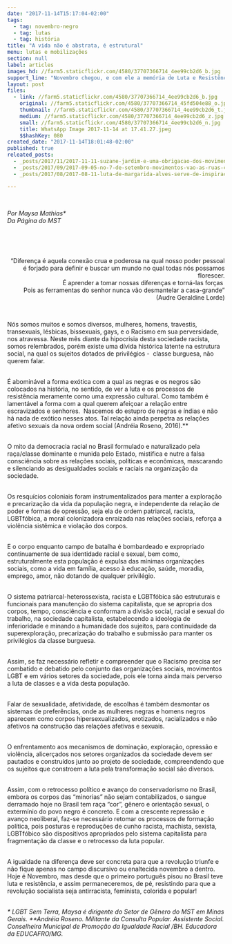 ```yaml
---
date: "2017-11-14T15:17:04-02:00"
tags:
  - tag: novembro-negro
  - tag: lutas
  - tag: história
title: "A vida não é abstrata, é estrutural"
menu: lutas e mobilizações
section: null
label: articles
images_hd: //farm5.staticflickr.com/4580/37707366714_4ee99cb2d6_b.jpg
support_line: "Novembro chegou, e com ele a memória de Luta e Resistência do povo Negro que transpassa o calendário há mais de 400 anos"
layout: post
files:
  - link: //farm5.staticflickr.com/4580/37707366714_4ee99cb2d6_b.jpg
    original: //farm5.staticflickr.com/4580/37707366714_45fd504e88_o.jpg
    thumbnail: //farm5.staticflickr.com/4580/37707366714_4ee99cb2d6_t.jpg
    medium: //farm5.staticflickr.com/4580/37707366714_4ee99cb2d6_z.jpg
    small: //farm5.staticflickr.com/4580/37707366714_4ee99cb2d6_n.jpg
    title: WhatsApp Image 2017-11-14 at 17.41.27.jpeg
    $$hashKey: 080
created_date: "2017-11-14T18:01:48-02:00"
published: true
releated_posts:
  - _posts/2017/11/2017-11-11-suzane-jardim-e-uma-obrigacao-dos-movimentos-sociais-pensarem-a-questao-racial-para-alem-dos-meses-tematicos-e-datas-simbolicas.md
  - _posts/2017/09/2017-09-05-no-7-de-setembro-movimentos-vao-as-ruas-contra-reformas-e-retirada-de-direitos.md
  - _posts/2017/08/2017-08-11-luta-de-margarida-alves-serve-de-inspiracao-aos-movimentos-sociais-do-campo.md

---
```

<p>&nbsp;</p>

<p><em>Por Maysa Mathias*<br />
Da P&aacute;gina do MST&nbsp;</em></p>

<p style="text-align: right;">&nbsp;</p>

<p style="text-align: right;">&nbsp;</p>

<p style="text-align: right;">&ldquo;Diferen&ccedil;a &eacute; aquela conex&atilde;o crua e poderosa na qual nosso poder pessoal &eacute; forjado para definir e buscar um mundo no qual todas n&oacute;s possamos florescer.<br />
&nbsp;&Eacute; aprender a tomar nossas diferen&ccedil;as e torn&aacute;-las for&ccedil;as&nbsp;<br />
Pois as ferramentas do senhor nunca v&atilde;o desmantelar a casa-grande&rdquo;<br />
(Audre Geraldine Lorde)</p>

<p>&nbsp;</p>

<p>N&oacute;s somos muitos e somos diversos, mulheres, homens, travestis, transexuais, l&eacute;sbicas, bissexuais, gays, e o Racismo em sua perversidade, nos atravessa. Neste m&ecirc;s diante da hipocrisia desta sociedade racista, somos relembrados, por&eacute;m existe uma d&iacute;vida hist&oacute;rica latente na estrutura social, na qual os sujeitos dotados de privil&eacute;gios -&nbsp; classe burguesa, n&atilde;o querem falar.&nbsp;</p>

<p><br />
&Eacute; abomin&aacute;vel a forma ex&oacute;tica com a qual as negras e os negros s&atilde;o colocados na hist&oacute;ria, no sentido, de ver a luta e os processos de resist&ecirc;ncia meramente como uma express&atilde;o cultural. Como tamb&eacute;m &eacute; lament&aacute;vel a forma com a qual querem afei&ccedil;oar a rela&ccedil;&atilde;o entre escravizados e senhores.&nbsp; Nascemos do estupro de negras e &iacute;ndias e n&atilde;o h&aacute; nada de ex&oacute;tico nesses atos. Tal rela&ccedil;&atilde;o ainda perpetra as rela&ccedil;&otilde;es afetivo sexuais da nova ordem social (Andr&eacute;ia Roseno, 2016).**&nbsp;</p>

<p><br />
O mito da democracia racial no Brasil formulado e naturalizado pela ra&ccedil;a/classe dominante e munida pelo Estado, mistifica e nutre a falsa consci&ecirc;ncia sobre as rela&ccedil;&otilde;es sociais, pol&iacute;ticas e econ&ocirc;micas, mascarando e silenciando as desigualdades sociais e raciais na organiza&ccedil;&atilde;o da sociedade.</p>

<p><br />
Os resqu&iacute;cios coloniais foram instrumentalizados para manter a explora&ccedil;&atilde;o e precariza&ccedil;&atilde;o da vida da popula&ccedil;&atilde;o negra, e independente da rela&ccedil;&atilde;o de poder e formas de opress&atilde;o, seja ela de ordem patriarcal, racista, LGBTf&oacute;bica, a moral colonizadora enraizada nas rela&ccedil;&otilde;es sociais, refor&ccedil;a a viol&ecirc;ncia sist&ecirc;mica e viola&ccedil;&atilde;o dos corpos.</p>

<p><br />
E o corpo enquanto campo de batalha &eacute; bombardeado e expropriado continuamente de sua identidade racial e sexual, bem como, estruturalmente esta popula&ccedil;&atilde;o &eacute; expulsa das m&iacute;nimas organiza&ccedil;&otilde;es sociais, como a vida em fam&iacute;lia, acesso &agrave; educa&ccedil;&atilde;o, sa&uacute;de, moradia, emprego, amor, n&atilde;o dotando de qualquer privil&eacute;gio.</p>

<p><br />
O sistema patriarcal-heterossexista, racista e LGBTf&oacute;bica s&atilde;o estruturais e funcionais para manuten&ccedil;&atilde;o do sistema capitalista, que se apropria dos corpos, tempo, consci&ecirc;ncia e conformam a divis&atilde;o social, racial e sexual do trabalho, na sociedade capitalista, estabelecendo a ideologia de inferioridade e minando a humanidade dos sujeitos, para continuidade da superexplora&ccedil;&atilde;o, precariza&ccedil;&atilde;o do trabalho e submiss&atilde;o para manter os privil&eacute;gios da classe burguesa.&nbsp;</p>

<p><br />
Assim, se faz necess&aacute;rio refletir e compreender que o Racismo precisa ser combatido e debatido pelo conjunto das organiza&ccedil;&otilde;es sociais, movimentos LGBT e em v&aacute;rios setores da sociedade, pois ele torna ainda mais perverso a luta de classes e a vida desta popula&ccedil;&atilde;o.&nbsp;</p>

<p><br />
Falar de sexualidade, afetividade, de escolhas &eacute; tamb&eacute;m desmontar os sistemas de prefer&ecirc;ncias, onde as mulheres negras e homens negros aparecem como corpos hipersexualizados, erotizados, racializados e n&atilde;o afetivos na constru&ccedil;&atilde;o das rela&ccedil;&otilde;es afetivas e sexuais.</p>

<p><br />
O enfrentamento aos mecanismos de domina&ccedil;&atilde;o, explora&ccedil;&atilde;o, opress&atilde;o e viol&ecirc;ncia, alicer&ccedil;ados nos setores organizados da sociedade devem ser pautados e constru&iacute;dos junto ao projeto de sociedade, compreendendo que os sujeitos que constroem a luta pela transforma&ccedil;&atilde;o social s&atilde;o diversos.&nbsp;</p>

<p><br />
Assim, com o retrocesso pol&iacute;tico e avan&ccedil;o do conservadorismo no Brasil, embora os corpos das &ldquo;minorias&rdquo; n&atilde;o sejam contabilizados, o sangue derramado hoje no Brasil tem ra&ccedil;a &ldquo;cor&rdquo;, g&ecirc;nero e orienta&ccedil;&atilde;o sexual, o exterm&iacute;nio do povo negro &eacute; concreto. E com a crescente repress&atilde;o e avan&ccedil;o neoliberal, faz-se necess&aacute;rio retomar os processos de forma&ccedil;&atilde;o pol&iacute;tica, pois posturas e reprodu&ccedil;&otilde;es de cunho racista, machista, sexista, LGBTf&oacute;bico s&atilde;o dispositivos apropriados pelo sistema capitalista para fragmenta&ccedil;&atilde;o da classe e o retrocesso da luta popular.</p>

<p><br />
A igualdade na diferen&ccedil;a deve ser concreta para que a revolu&ccedil;&atilde;o triunfe e n&atilde;o fique apenas no campo discursivo ou enaltecida novembro a dentro. Hoje &eacute; Novembro, mas desde que o primeiro portugu&ecirc;s pisou no Brasil teve luta e resist&ecirc;ncia, e assim permaneceremos, de p&eacute;, resistindo para que a revolu&ccedil;&atilde;o socialista seja antirracista, feminista, colorida e popular!</p>

<p><br />
<em>* LGBT Sem Terra, Maysa &eacute; dirigente do Setor de G&ecirc;nero do MST em Minas Gerais. **Andr&eacute;ia Roseno. Militante da Consulta Popular. Assistente Social. Conselheira Municipal de Promo&ccedil;&atilde;o da Igualdade Racial /BH. Educadora da EDUCAFRO/MG.</em></p>

<p>&nbsp;</p>
